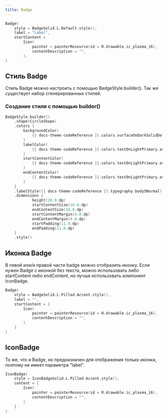 ```yaml
---
title: Badge
---
```


```kotlin
Badge(
    style = BadgeSolid.L.Default.style(),
    label = "Label",
    startContent = 
        Icon(
            painter = painterResource(id = R.drawable.ic_plasma_16),
            contentDescription = "",
        ),
)
```

## Стиль Badge

Стиль Badge можно настроить с помощью BadgeStyle.builder(). Так же существует набор сгенерированных стилей.

### Создание стиля с помощью builder()

```kotlin
BadgeStyle.builder()
    .shape(CircleShape)
    .colors {
        backgroundColor(
            {{ docs-theme-codeReference }}.colors.surfaceOnDarkSolidDefault.asInteractive(),
        )
        labelColor(
            {{ docs-theme-codeReference }}.colors.textOnLightPrimary.asInteractive(),
        )
        startContentColor(
            {{ docs-theme-codeReference }}.colors.textOnLightPrimary.asInteractive(),
        )
        endContentColor(
            {{ docs-theme-codeReference }}.colors.textOnLightPrimary.asInteractive(),
        )
    }
    .labelStyle({{ docs-theme-codeReference }}.typography.bodySNormal)
    .dimensions {
            height(28.0.dp)
            startContentSize(16.0.dp)
            endContentSize(16.0.dp)
            startContentMargin(4.0.dp)
            endContentMargin(4.0.dp)
            startPadding(11.0.dp)
            endPadding(11.0.dp)
    }
    .style()
```

## Иконка Badge

В левой или/и правой части badge можно отобразить иконку. Если нужен Badge с иконкой без текста, можно использовать либо startContent либо endContent, но лучше использовать компонент IconBadge.

```kotlin
Badge(
    style = BadgeSolid.L.Pilled.Accent.style(),
    label = "",
    startContent = {
        Icon(
            painter = painterResource(id = R.drawable.ic_plasma_16),
            contentDescription = "",
        )
    }
)
```

## IconBadge

То же, что и Badge, но предназначен для отображения только иконки, поэтому не имеет параметра "label".

```kotlin
IconBadge(
    style = IconBadgeSolid.L.Pilled.Accent.style(),
    content = {
        Icon(
            painter = painterResource(id = R.drawable.ic_plasma_16),
            contentDescription = "",
        )
    }
)
```
